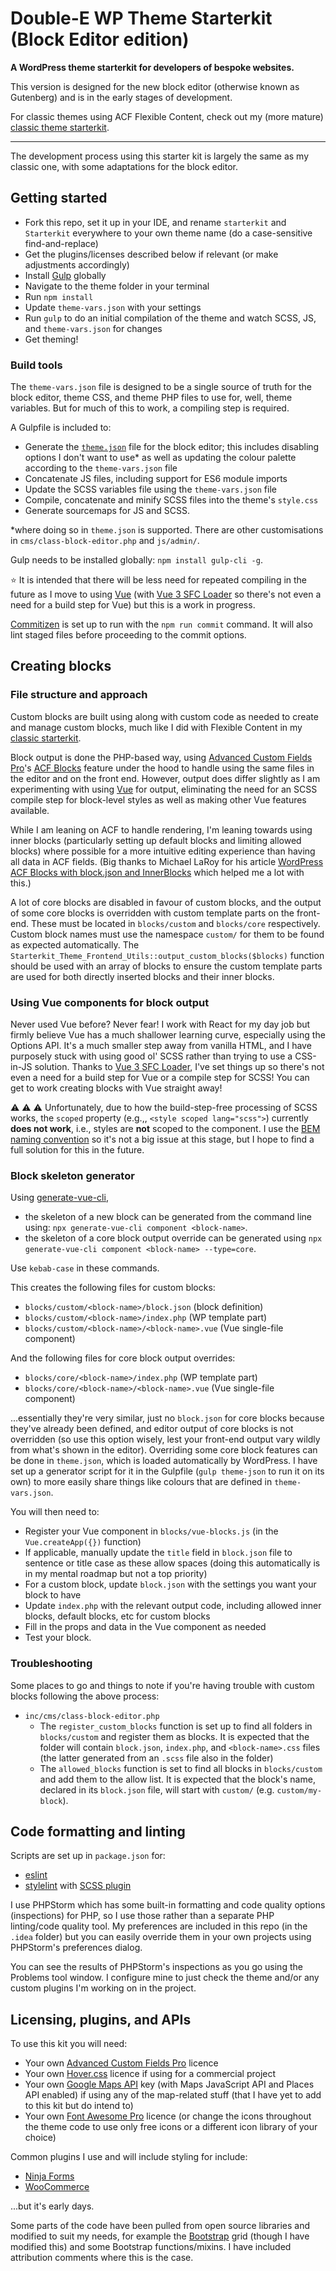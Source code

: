 # Double-E WP Theme Starterkit (Block Editor edition)

**A WordPress theme starterkit for developers of bespoke websites.**

This version is designed for the new block editor (otherwise known as Gutenberg) and is in the early stages of development.

For classic themes using ACF Flexible Content, check out my (more mature) [classic theme starterkit](https://github.com/doubleedesign/doublee-theme-starter-kit).

---

The development process using this starter kit is largely the same as my classic one, with some adaptations for the block editor.

## Getting started

- Fork this repo, set it up in your IDE, and rename `starterkit` and `Starterkit` everywhere to your own theme name (do a case-sensitive find-and-replace)
- Get the plugins/licenses described below if relevant (or make adjustments accordingly)
- Install [Gulp](https://gulpjs.com/) globally
- Navigate to the theme folder in your terminal
- Run `npm install`
- Update `theme-vars.json` with your settings
- Run `gulp` to do an initial compilation of the theme and watch SCSS, JS, and `theme-vars.json` for changes
- Get theming!

### Build tools

The `theme-vars.json` file is designed to be a single source of truth for the block editor, theme CSS, and theme PHP files to use for, well, theme variables. But for much of this to work, a compiling step is required.

A Gulpfile is included to:

- Generate the [`theme.json`](https://developer.wordpress.org/block-editor/how-to-guides/themes/global-settings-and-styles/) file for the block editor; this includes disabling options I don't want to use* as well as updating the colour palette according to the `theme-vars.json` file
- Concatenate JS files, including support for ES6 module imports
- Update the SCSS variables file using the `theme-vars.json` file
- Compile, concatenate and minify SCSS files into the theme's `style.css`
- Generate sourcemaps for JS and SCSS.

*where doing so in `theme.json` is supported. There are other customisations in `cms/class-block-editor.php` and `js/admin/`.

Gulp needs to be installed globally: `npm install gulp-cli -g`.

:star: It is intended that there will be less need for repeated compiling in the future as I move to using [Vue](https://vuejs.org/) (with [Vue 3 SFC Loader](https://github.com/FranckFreiburger/vue3-sfc-loader) so there's not even a need for a build step for Vue) but this is a work in progress.

[Commitizen](https://github.com/commitizen/cz-cli) is set up to run with the `npm run commit` command.
It will also lint staged files before proceeding to the commit options.

## Creating blocks

### File structure and approach

Custom blocks are built using  along with custom code as needed to create and manage custom blocks, much like I did with Flexible Content in my [classic starterkit](https://github.com/doubleedesign/doublee-theme-starter-kit).

Block output is done the PHP-based way, using [Advanced Custom Fields Pro](https://www.advancedcustomfields.com/pro/)'s [ACF Blocks](https://www.advancedcustomfields.com/resources/blocks/) feature under the hood to handle using the same files in the editor and on the front end. However, output does differ slightly as I am experimenting with using [Vue](https://vuejs.org/) for output, eliminating the need for an SCSS compile step for block-level styles as well as making other Vue features available.

While I am leaning on ACF to handle rendering, I'm leaning towards using inner blocks (particularly setting up default blocks and limiting allowed blocks) where possible for a more intuitive editing experience than having all data in ACF fields. (Big thanks to Michael LaRoy for his article [WordPress ACF Blocks with block.json and InnerBlocks](https://www.michaellroy.com/blog/using-advanced-custom-fields-pro-blocks-without-the-gutenberg-editor) which helped me a lot with this.)

A lot of core blocks are disabled in favour of custom blocks, and the output of some core blocks is overridden with custom template parts on the front-end. These must be located in `blocks/custom` and `blocks/core` respectively. Custom block names must use the namespace `custom/` for them to be found as expected automatically. The `Starterkit_Theme_Frontend_Utils::output_custom_blocks($blocks)` function should be used with an array of blocks to ensure the custom template parts are used for both directly inserted blocks and their inner blocks.

### Using Vue components for block output

Never used Vue before? Never fear! I work with React for my day job but firmly believe Vue has a much shallower learning curve, especially using the Options API. It's a much smaller step away from vanilla HTML, and I have purposely stuck with using good ol' SCSS rather than trying to use a CSS-in-JS solution. Thanks to [Vue 3 SFC Loader](https://github.com/FranckFreiburger/vue3-sfc-loader), I've set things up so there's not even a need for a build step for Vue or a compile step for SCSS! You can get to work creating blocks with Vue straight away!

:warning: :warning: :warning: Unfortunately, due to how the build-step-free processing of SCSS works, the `scoped` property (e.g.,, `<style scoped lang="scss">`) currently **does not work**, i.e., styles are **not** scoped to the component. I use the [BEM naming convention](https://getbem.com/) so it's not a big issue at this stage, but I hope to find a full solution for this in the future.

### Block skeleton generator

Using [generate-vue-cli](https://www.npmjs.com/package/generate-vue-cli), 
 - the skeleton of a new block can be generated from the command line using: `npx generate-vue-cli component <block-name>`. 
 - the skeleton of a core block output override can be generated using `npx  generate-vue-cli component <block-name> --type=core`.

Use `kebab-case` in these commands.

This creates the following files for custom blocks:
- `blocks/custom/<block-name>/block.json` (block definition)
- `blocks/custom/<block-name>/index.php` (WP template part)
- `blocks/custom/<block-name>/<block-name>.vue` (Vue single-file component)

And the following files for core block output overrides:
- `blocks/core/<block-name>/index.php` (WP template part)
- `blocks/core/<block-name>/<block-name>.vue` (Vue single-file component)

...essentially they're very similar, just no `block.json` for core blocks because they've already been defined, and editor output of core blocks is not overridden (so use this option wisely, lest your front-end output vary wildly from what's shown in the editor). Overriding some core block features can be done in `theme.json`, which is loaded automatically by WordPress. I have set up a generator script for it in the Gulpfile (`gulp theme-json` to run it on its own) to more easily share things like colours that are defined in `theme-vars.json`.

You will then need to:
- Register your Vue component in `blocks/vue-blocks.js` (in the `Vue.createApp({})` function)
- If applicable, manually update the `title` field in `block.json` file to sentence or title case as these allow spaces (doing this automatically is in my mental roadmap but not a top priority)
- For a custom block, update `block.json` with the settings you want your block to have
- Update `index.php` with the relevant output code, including allowed inner blocks, default blocks, etc for custom blocks
- Fill in the props and data in the Vue component as needed
- Test your block.

### Troubleshooting

Some places to go and things to note if you're having trouble with custom blocks following the above process:
- `inc/cms/class-block-editor.php` 
  - The `register_custom_blocks` function is set up to find all folders in `blocks/custom` and register them as blocks. It is expected that the folder will contain `block.json`, `index.php`, and `<block-name>.css` files (the latter generated from an `.scss` file also in the folder)
  - The `allowed_blocks` function is set to find all blocks in `blocks/custom` and add them to the allow list. It is expected that the block's name, declared in its `block.json` file, will start with `custom/` (e.g. `custom/my-block`).

## Code formatting and linting

Scripts are set up in `package.json` for:

- [eslint](https://eslint.org)
- [stylelint](https://stylelint.io/) with [SCSS plugin](https://www.npmjs.com/package/stylelint-scss)

I use PHPStorm which has some built-in formatting and code quality options (inspections) for PHP, so I use those rather
than a separate PHP linting/code quality tool. My preferences are included in this repo (in the `.idea` folder) but you
can easily override them in your own projects using PHPStorm's preferences dialog.

You can see the results of PHPStorm's inspections as you go using the Problems tool window. I configure mine to just
check the theme and/or any custom plugins I'm working on in the project.


## Licensing, plugins, and APIs

To use this kit you will need:
- Your own [Advanced Custom Fields Pro](https://www.advancedcustomfields.com/pro/) licence
- Your own [Hover.css](https://ianlunn.github.io/Hover/) licence if using for a commercial project
- Your own [Google Maps API](https://developers.google.com/maps/documentation/javascript/get-api-key) key (with Maps JavaScript API and Places API enabled) if using any of the map-related stuff (that I have yet to add to this kit but do intend to)
- Your own [Font Awesome Pro](https://fontawesome.com/) licence (or change the icons throughout the theme code to use only free icons or a different icon library of your choice)


Common plugins I use and will include styling for include:
- [Ninja Forms](https://ninjaforms.com/)
- [WooCommerce](https://woocommerce.com/)

...but it's early days. 

Some parts of the code have been pulled from open source libraries and modified to suit my needs, for example the [Bootstrap](https://getbootstrap.com/) grid (though I have modified this) and some Bootstrap functions/mixins. I have included attribution comments where this is the case.
